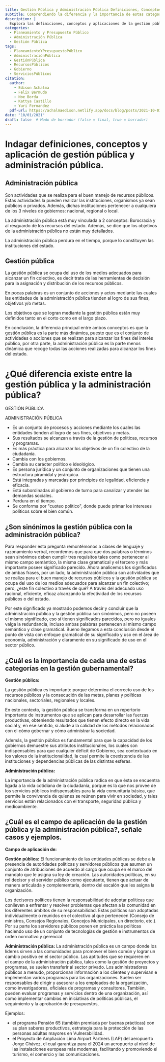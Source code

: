 ```yaml
---
title: Gestión Pública y Administración Pública Definiciones, Conceptos y Aplicación
subtitle: Comprendiendo la diferencia y la importancia de estas categorías en el ámbito gubernamental.
description: |
  Explora las definiciones, conceptos y aplicaciones de la gestión pública y la administración pública en este artículo informativo. Aprende cómo estas categorías están estrechamente relacionadas con el buen manejo de los recursos públicos y el logro de metas colectivas. Descubre las diferencias clave entre gestión pública y administración pública, así como su importancia en la gestión gubernamental.
categories:
  - Planeamiento y Presupuesto Público
  - Administración Pública
  - Gestión Pública
tags:
  - PlaneamientoYPresupuestoPúblico
  - AdministraciónPública
  - GestiónPública
  - RecursosPúblicos
  - Gobierno
  - ServiciosPúblicos
citation:
  author:
    - Edison Achalma 
    - Felix Bermudo
    - Noe Borda 
    - Kattya Castillo 
    - Yuri Fernandez
  pdf-url: https://achalmaedison.netlify.app/docs/blog/posts/2021-10-01-gestion-publica-administracion-publica-definiciones-conceptos-aplicacion/index.pdf
date: "10/01/2021"
draft: false  # Modo de borrador (false = final, true = borrador)
---
```




# Indagar definiciones, conceptos y aplicación de gestión pública y administración pública.

## Administración pública

Son actividades que se realiza para el buen manejo de recursos públicos. Estas actividades la pueden realizar las instituciones, organismos ya sean públicos o privados. Además, dichas instituciones pertenecer a cualquiera de los 3 niveles de gobiernos: nacional, regional o local.

La administración pública está muy vinculada a 2 conceptos: Burocracia y al resguardo de los recursos del estado. Además, se dice que los objetivos de la administración pública no están muy detallados.

La administración pública perdura en el tiempo, porque lo constituyen las instituciones del estado.

## Gestión pública

La gestión pública se ocupa del uso de los medios adecuados para alcanzar un fin colectivo, es decir trata de las herramientas de decisión para la asignación y distribución de los recursos públicos.

En pocas palabras es un conjunto de acciones y actos mediante las cuales las entidades de la administración pública tienden al logro de sus fines, objetivos y/o metas.

Los objetivos que se logran mediante la gestión pública están muy definidos tanto en el corto como en el largo plazo.

En conclusión, la diferencia principal entre ambos conceptos es que la gestión pública es la parte más dinámica, puesto que es el conjunto de actividades o acciones que se realizan para alcanzar los fines del interés público, por otra parte, la administración pública es la parte menos dinámica que recoge todas las acciones realizadas para alcanzar los fines del estado.

# ¿Qué diferencia existe entre la gestión pública y la administración pública?

GESTIÓN PÚBLICA

ADMINISTRACIÓN PÚBLICA

-   Es un conjunto de procesos y acciones mediante los cuales las entidades tienden al logro de sus fines, objetivos y metas.
-   Sus resultados se alcanzan a través de la gestión de políticas, recursos y programas.
-   Es más práctica para alcanzar los objetivos de un fin colectivo de la ciudadanía.
-   Cambia con los gobiernos.
-   Cambia su carácter político e ideológico.
-   Es persona jurídica y un conjunto de organizaciones que tienen una estructura piramidal y jerárquica.
-   Está integradas y marcadas por principios de legalidad, eficiencia y eficacia.
-   Está subordinadas al gobierno de turno para canalizar y atender las demandas sociales.
-   Perdura en el tiempo.
-   Se conforma por "cuoteo político", donde puede primar los intereses políticos sobre el bien común.

## ¿Son sinónimos la gestión pública con la administración pública?

Para responder esta pregunta remontémonos a clases de lenguaje y razonamiento verbal, recordemos que para que dos palabras o términos sean sinónimos deben cumplir tres requisitos tales como pertenecer al mismo campo semántico, la misma clase gramatical y el tercero y más importante poseer significado parecido. Ahora analicemos los significados de ambas frases, por un lado, la administración pública son actividades que se realiza para el buen manejo de recursos públicos y la gestión pública se ocupa del uso de los medios adecuados para alcanzar un fin colectivo; pero, ¿este fin colectivo a través de qué? A través del adecuado uso racional, eficiente, eficaz alcanzando la efectividad de los recursos públicos o del estado.

Por este significado ya mostrado podemos decir y concluir que la administración pública y la gestión pública son sinónimos, pero no poseen el mismo significado, eso sí tienen significados parecidos, pero no iguales valga la redundancia, incluso ambas palabras pertenecen al mismo campo semántico y clase gramatical. Bueno llegamos a esta conclusión desde el punto de vista con enfoque gramatical de su significado y uso en el área de economía, administración y claramente en su significado de uso en el sector público.

## ¿Cuál es la importancia de cada una de estas categorías en la gestión gubernamental?

**Gestión pública:**

La gestión pública es importante porque determina el correcto uso de los recursos públicos y la consecución de las metas, planes y políticas nacionales, sectoriales, regionales y locales.

En este contexto, la gestión pública se transforma en un repertorio importante de instrumentos que se aplican para desarrollar las fuerzas productivas, obteniendo resultados que tienen efecto directo en la vida social y, en ese sentido, sí alude a la calidad de los métodos relacionados con el cómo gobernar y cómo administrar la sociedad.

Además, la gestión pública es fundamental para que la capacidad de los gobiernos demuestre sus atributos institucionales, los cuales son indispensables para que cualquier déficit de Gobierno, sea contextuado en los valores de la institucionalidad, la cual permite la coexistencia de las instituciones y dependencias públicas de las distintas esferas.

**Administración pública:**

La importancia de la administración pública radica en que ésta se encuentra ligada a la vida cotidiana de la ciudadanía, porque es la que nos provee de los servicios públicos indispensables para la vida comunitaria básica, que permite la convivencia de quienes se reúnen para vivir en sociedad, y tales servicios están relacionados con el transporte, seguridad pública y medioambiente.

## ¿Cuál es el campo de aplicación de la gestión pública y la administración pública?, señale casos y ejemplos.

**Campo de aplicación de:**

**Gestión pública:** El funcionamiento de las entidades públicas se debe a la presencia de autoridades políticas y servidores públicos que asumen un conjunto de atribuciones de acuerdo al cargo que ocupa en el marco del mandato que le asigna su ley de creación. Las autoridades políticas, en su rol decisor y el servidor público como ejecutante, tienen que actuar de manera articulada y complementaria, dentro del escalón que les asigna la organización.

Los decisores políticos tienen la responsabilidad de adoptar políticas que conlleven a enfrentar y resolver problemas que afectan a la comunidad en los diferentes ámbitos de su responsabilidad. Estas políticas son adoptadas individualmente o reunidos en el colectivo al que pertenecen (Consejo de ministros, Consejos Regionales, Concejos Municipales, un directorio, etc.). Por su parte los servidores públicos ponen en práctica las políticas haciendo uso de un conjunto de tecnologías de gestión e instrumentos de orden normativo y gerencial

**Administración pública:** La administración pública es un campo donde los líderes sirven a las comunidades para promover el bien común y lograr un cambio positivo en el sector público. Las aptitudes que se requieren en el campo de la administración pública, tales como la gestión de proyectos y programas, se suelen transferir al sector privado. Los administradores públicos a menudo, proporcionan información a los clientes y supervisan e implementan varios programas para las organizaciones. Suelen ser responsables de dirigir y asesorar a los empleados de la organización, como investigadores, oficiales de programas y consultores. También, pueden evaluar programas y servicios dentro de una organización, así como implementar cambios en iniciativas de políticas públicas, el seguimiento y la aprobación de presupuestos,

Ejemplos:

-   el programa Pensión 65 (también premiada por buenas prácticas) con su plan saberes productivos, estrategia para la protección de las personas adultas mayores en Vulnerabilidad.
-   el Proyecto de Ampliación Lima Airport Partners (LAP) del aeropuerto Jorge Chávez, el cual garantiza para el 2024 un aeropuerto al nivel de las instalaciones europeas más modernas, facilitando y promoviendo el turismo, el comercio y las comunicaciones.